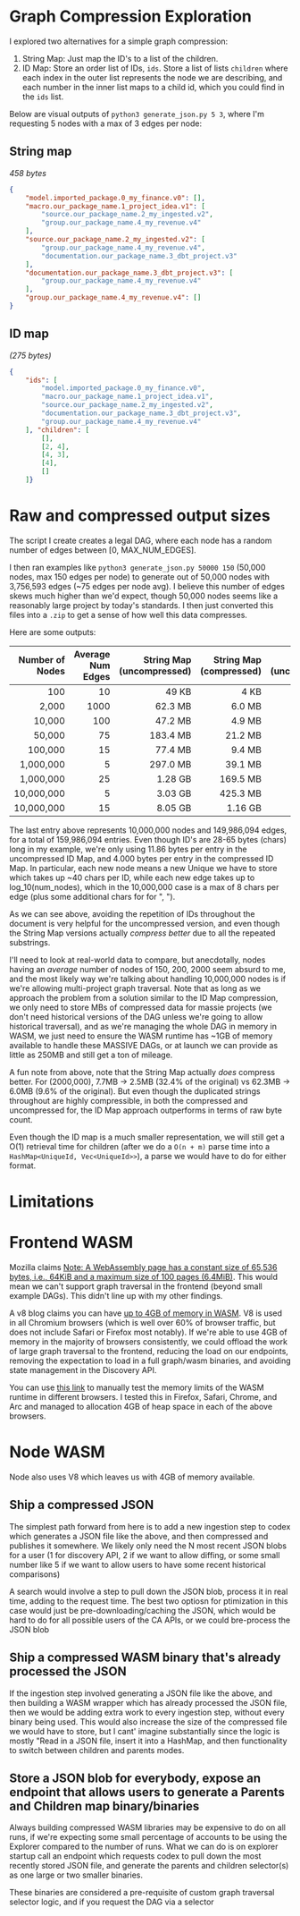 # Graph Compression Exploration

I explored two alternatives for a simple graph compression: 

1. String Map: Just map the ID's to a list of the children.
2. ID Map: Store an order list of IDs, `ids`. Store a list of lists `children` where each index in the outer list represents the node we are describing, and each number in the inner list maps to a child id, which you could find in the `ids` list.

Below are visual outputs of `python3 generate_json.py 5 3`, where I'm requesting 5 nodes with a max of 3 edges per node:

## String map

_458 bytes_

```JSON
{
    "model.imported_package.0_my_finance.v0": [],
    "macro.our_package_name.1_project_idea.v1": [
        "source.our_package_name.2_my_ingested.v2",
        "group.our_package_name.4_my_revenue.v4"
    ],
    "source.our_package_name.2_my_ingested.v2": [
        "group.our_package_name.4_my_revenue.v4",
        "documentation.our_package_name.3_dbt_project.v3"
    ],
    "documentation.our_package_name.3_dbt_project.v3": [
        "group.our_package_name.4_my_revenue.v4"
    ],
    "group.our_package_name.4_my_revenue.v4": []
}
```

## ID map

_(275 bytes)_

```JSON
{
    "ids": [
        "model.imported_package.0_my_finance.v0",
        "macro.our_package_name.1_project_idea.v1",
        "source.our_package_name.2_my_ingested.v2",
        "documentation.our_package_name.3_dbt_project.v3",
        "group.our_package_name.4_my_revenue.v4"
    ], "children": [
        [],
        [2, 4],
        [4, 3],
        [4],
        []
    ]}
```

# Raw and compressed output sizes

The script I create creates a legal DAG, where each node has a random number of edges between [0, MAX_NUM_EDGES].

I then ran examples like `python3 generate_json.py 50000 150` (50,000 nodes, max 150 edges per node) to generate out of 50,000 nodes with 3,756,593 edges (~75 edges per node avg). I believe this number of edges skews much higher than we'd expect, though 50,000 nodes seems like a reasonably large project by today's standards. I then just converted this files into a `.zip` to get a sense of how well this
data compresses.

Here are some outputs:

| Number of Nodes | Average Num Edges | String Map (uncompressed) | String Map (compressed) | ID Map (uncompressed) | ID Map (compressed) |
| --------------: | ----------------: |-------------------------: | ----------------------: | --------------------: | ------------------: |
| 100             | 10                |   49 KB                   |     4 KB                |     9 KB              |     3 KB            |
| 2,000           | 1000              | 62.3 MB                   |   6.0 MB                |   7.7 MB              |   2.5 MB            |
| 10,000          | 100               |  47.2 MB                  |   4.9 MB                |   6.4 MB              |   2.2 MB            |
| 50,000          | 75                | 183.4 MB                  |  21.2 MB                |  28.7 MB              |   9.8 MB            |
| 100,000         | 15                |  77.4 MB                  |   9.4 MB                |  15.5 MB              |   4.6 MB            |
| 1,000,000       | 5                 | 297.0 MB                  |  39.1 MB                |  91.2 MB              |  21.5 MB            |
| 1,000,000       | 25                |  1.28 GB                  | 169.5 MB                | 250.9 MB              |  88.0 MB            |
| 10,000,000      | 5                 |  3.03 GB                  | 425.3 MB                | 972.3 MB              | 242.1 MB            |
| 10,000,000      | 15                |  8.05 GB                  |  1.16 GB                |  1.87 GB              | 640.8 MB            |

The last entry above represents 10,000,000 nodes and 149,986,094 edges, for a total of 159,986,094 entries. Even though ID's are 28-65 bytes (chars) long in my example, we're only using 11.86 bytes per entry in the uncompressed ID Map, and 4.000 bytes per entry in the compressed ID Map. In particular, each new node means a new Unique we have to store which takes up ~40 chars per ID, while each new edge takes up to log_10(num_nodes), which in the 10,000,000 case is a max of 8 chars per edge (plus some additional chars for for ", ").

As we can see above, avoiding the repetition of IDs throughout the document is very helpful for the uncompressed version, and even though the String Map versions actually _compress better_ due to all the repeated substrings.

I'll need to look at real-world data to compare, but anecdotally, nodes having an _average_ number of nodes of 150, 200, 2000 seem absurd to me, and the most likely way we're talking about handling 10,000,000 nodes is if we're allowing multi-project graph traversal. Note that as long as we approach the problem from a solution similar to the ID Map compression, we only need to store MBs of compressed data for massie projects (we don't need historical versions of the DAG unless we're going to allow historical traversal), and as we're managing the whole DAG in memory in WASM, we just need to ensure the WASM runtime has ~1GB of memory available to handle these MASSIVE DAGs, or at launch we can provide as little as 250MB and still get a ton of mileage.

A fun note from above, note that the String Map actually _does_ compress better. For (2000,000), 7.7MB -> 2.5MB (32.4% of the original) vs 62.3MB -> 6.0MB (9.6% of the original). But even though the duplicated strings throughout are highly compressible, in both the compressed and uncompressed for, the ID Map approach outperforms in terms of raw byte count.

Even though the ID map is a much smaller representation, we will still get a O(1) retrieval time for children (after we do a `O(n + m)` parse time into a `HashMap<UniqueId, Vec<UniqueId>>`), a parse we would have to do for either format.

# Limitations

# Frontend WASM

Mozilla claims [Note: A WebAssembly page has a constant size of 65,536 bytes, i.e., 64KiB and a maximum size of 100 pages (6.4MiB)](https://developer.mozilla.org/en-US/docs/WebAssembly/JavaScript_interface/Memory/Memory). This would mean we can't support graph traversal in the frontend (beyond small example DAGs). This didn't line up with my other findings.

A v8 blog claims you can have [up to 4GB of memory in WASM](https://v8.dev/blog/4gb-wasm-memory). V8 is used in all Chromium browsers (which is well over 60% of browser traffic, but does not include Safari or Firefox most notably). If we're able to use 4GB of memory in the majority of browsers consistently, we could offload the work of large graph traversal to the frontend, reducing the load on our endpoints, removing the expectation to load in a full graph/wasm binaries, and avoiding state management in the Discovery API.

You can use [this link](http://clb.confined.space/dump/mem_growth.html) to manually test the memory limits of the WASM runtime in different browsers. I tested this in Firefox, Safari, Chrome, and Arc and managed to allocation 4GB of heap space in each of the above browsers.

# Node WASM

Node also uses V8 which leaves us with 4GB of memory available.

## Ship a compressed JSON

The simplest path forward from here is to add a new ingestion step to codex which generates a JSON file like the above, and then compressed and publishes it somewhere. We likely only need the N most recent JSON blobs for a user (1 for discovery API, 2 if we want to allow diffing, or some small number like 5 if we want to allow users to have some recent historical comparisons)

A search would involve a step to pull down the JSON blob, process it in real time, adding to the request time. The best two optiosn for ptimization in this case would just be pre-downloading/caching the JSON, which would be hard to do for all possible users of the CA APIs, or we could bre-process the JSON blob

## Ship a compressed WASM binary that's already processed the JSON

If the ingestion step involved generating a JSON file like the above, and then building a WASM wrapper which has already processed the JSON file, then we would be adding extra work to every ingestion step, without every binary being used. This would also increase the size of the compressed file we would have to store, but I cant' imagine substantially since the logic is mostly "Read in a JSON file, insert it into a HashMap, and then functionality to switch between children and parents modes.

## Store a JSON blob for everybody, expose an endpoint that allows users to generate a Parents and Children map binary/binaries

Always building compressed WASM libraries may be expensive to do on all runs, if we're expecting some small percentage of accounts to be using the Explorer compared to the number of runs. What we can do is on explorer startup call an endpoint which requests codex to pull down the most recently stored JSON file, and generate the parents and children selector(s) as one large or two smaller binaries.

These binaries are considered a pre-requisite of custom graph traversal selector logic, and if you request the DAG via a selector